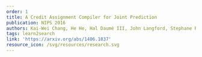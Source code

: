 ```yaml
---
order: 1
title: A Credit Assignment Compiler for Joint Prediction
publication: NIPS 2016
authors: Kai-Wei Chang, He He, Hal Daumé III, John Langford, Stephane Ross
tags: learn2search
link: 'https://arxiv.org/abs/1406.1837'
resource_icon: /svg/resources/research.svg
---
```

